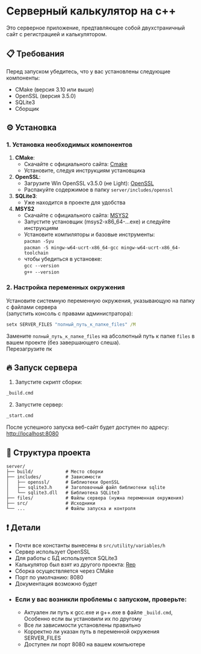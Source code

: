 # Серверный калькулятор на c++
Это серверное приложение, предтавляющее собой двухстраничный сайт с регистрацией и калькулятором.
## 📋 Требования
Перед запуском убедитесь, что у вас установлены следующие компоненты:
- CMake (версия 3.10 или выше)
- OpenSSL (версия 3.5.0)
- SQLite3
- Сборщик
## ⚙️ Установка
### 1. Установка необходимых компонентов
1. **CMake**:
    - Скачайте с официального сайта: [Cmake]
    - Установите, следуя инструкциям установщика
2. **OpenSSL**:
    - Загрузите Win OpenSSL v3.5.0 (не Light): [OpenSSL]
    - Распакуйте содержимое в папку `server/includes/openssl`
3. **SQLite3**:
    - Уже находится в проекте для удобства
4. **MSYS2**
    - Скачайте с официального сайта: [MSYS2]
    - Запустите установщик (msys2-x86_64-...exe) и следуйте инструкциям
    - Установите компиляторы и базовые инструменты:<br/>
      `pacman -Syu`<br/> 
      `pacman -S mingw-w64-ucrt-x86_64-gcc mingw-w64-ucrt-x86_64-toolchain`<br/>
    - чтобы убедиться в установке:<br/>
      `gcc --version`<br/>
      `g++ --version`<br/>
### 2. Настройка переменных окружения
Установите системную переменную окружения, указывающую на папку с файлами сервера<br/>
(запустить консоль с правами администратора):
```cmd
setx SERVER_FILES "полный_путь_к_папке_files" /M
```
Замените `полный_путь_к_папке_files` на абсолютный путь к папке `files` в вашем проекте (без завершающего слеша).<br/>
Перезагрузите пк
## 🔥 Запуск сервера
1. Запустите скрипт сборки:
```cmd
_build.cmd
```
2. Запустите сервер:
```cmd
_start.cmd
```
После успешного запуска веб-сайт будет доступен по адресу: [http://localhost:8080]
## 📂 Структура проекта
```
server/
├── build/            # Место сборки
├── includes/         # Зависимости
│   ├── openssl/      # Библиотеки OpenSSL
│   ├── sqlite3.h     # Заголовочный файл библиотеки sqlite
│   └── sqlite3.dll   # Библиотека SQLite3
├── files/            # Файлы сервера (нужна переменная окружения)
├── src/              # Исходники
└── ...               # Файлы запуска и контроля
```
## ❗ Детали
- Почти все константы вынесены в `src/utility/variables/h`
- Сервер использует OpenSSL
- Для работы с БД используется SQLite3
- Калькулятор был взят из другого проекта: [Rep]
- Сборка осуществляется через CMake
- Порт по умолчанию: 8080
- Документация возможно будет
- ### Если у вас возникли проблемы с запуском, проверьте:
  - Актуален ли путь к gcc.exe и g++.exe в файле `_build.cmd`,
  Особенно если вы установили их по другому
  - Все ли зависимости установлены правильно
  - Корректно ли указан путь в переменной окружения SERVER_FILES
  - Доступен ли порт 8080 на вашем компьютере
  
    
[MSYS2]: https://www.msys2.org/
[Cmake]: https://cmake.org/download/
[OpenSSL]: https://slproweb.com/products/Win32OpenSSL.html
[http://localhost:8080]: http://localhost:8080
[Rep]: https://github.com/umarnurmatov/calculator